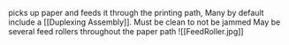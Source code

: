 picks up paper and feeds it through the printing path,
Many by default include a [[Duplexing Assembly]].
	Must be clean to not be jammed
May be several feed rollers throughout the paper path
![[FeedRoller.jpg]]